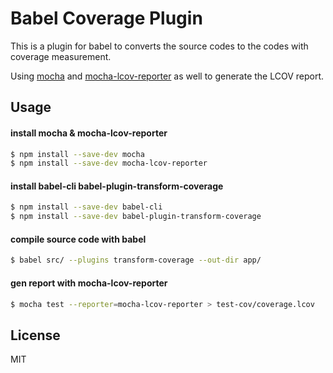 # Babel Coverage Plugin

This is a plugin for babel to converts the source codes to the codes with coverage measurement.

Using [mocha](http://mochajs.org/) and [mocha-lcov-reporter](https://github.com/StevenLooman/mocha-lcov-reporter) as well to generate the LCOV report.

## Usage

#### install mocha & mocha-lcov-reporter

```bash
$ npm install --save-dev mocha
$ npm install --save-dev mocha-lcov-reporter
```

#### install babel-cli babel-plugin-transform-coverage

```bash
$ npm install --save-dev babel-cli
$ npm install --save-dev babel-plugin-transform-coverage
```

#### compile source code with babel

```bash
$ babel src/ --plugins transform-coverage --out-dir app/
```

#### gen report with mocha-lcov-reporter

```bash
$ mocha test --reporter=mocha-lcov-reporter > test-cov/coverage.lcov
```

## License

MIT